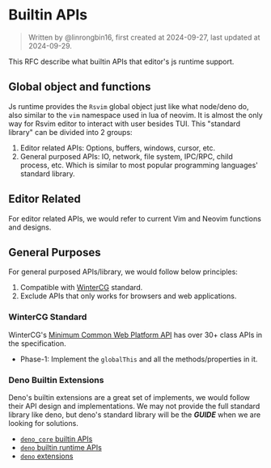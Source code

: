 # Builtin APIs

> Written by @linrongbin16, first created at 2024-09-27, last updated at 2024-09-29.

This RFC describe what builtin APIs that editor's js runtime support.

## Global object and functions

Js runtime provides the `Rsvim` global object just like what node/deno do, also similar to the `vim` namespace used in lua of neovim. It is almost the only way for Rsvim editor to interact with user besides TUI. This "standard library" can be divided into 2 groups:

1. Editor related APIs: Options, buffers, windows, cursor, etc.
2. General purposed APIs: IO, network, file system, IPC/RPC, child process, etc. Which is similar to most popular programming languages' standard library.

## Editor Related

For editor related APIs, we would refer to current Vim and Neovim functions and designs.

## General Purposes

For general purposed APIs/library, we would follow below principles:

1. Compatible with [WinterCG](https://wintercg.org/) standard.
2. Exclude APIs that only works for browsers and web applications.

### WinterCG Standard

WinterCG's [Minimum Common Web Platform API](https://common-min-api.proposal.wintercg.org/) has over 30+ class APIs in the specification.

- Phase-1: Implement the `globalThis` and all the methods/properties in it.

### Deno Builtin Extensions

Deno's builtin extensions are a great set of implements, we would follow their API design and implementations. We may not provide the full standard library like deno, but deno's standard library will be the _**GUIDE**_ when we are looking for solutions.

- [`deno_core` builtin APIs](https://github.com/denoland/deno_core/tree/main/core)
- [`deno` builtin runtime APIs](https://github.com/denoland/deno/tree/main/runtime/js)
- [`deno` extensions](https://github.com/denoland/deno/tree/main/ext)
